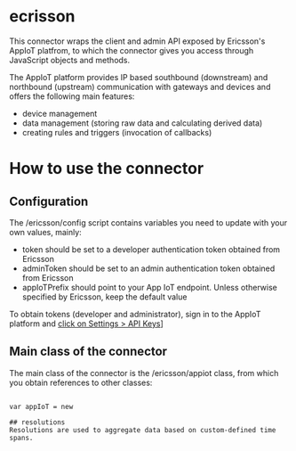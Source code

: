 # ecrisson
This connector wraps the client and admin API exposed by Ericsson's AppIoT platfrom, to which the connector gives you access through JavaScript objects and methods. 

The AppIoT platform provides IP based southbound (downstream) and northbound (upstream) communication with gateways and devices and offers the following main features:
- device management
- data management (storing raw data and calculating derived data)
- creating rules and triggers (invocation of callbacks)

# How to use the connector

## Configuration
The /ericsson/config script contains variables you need to update with your own values, mainly:

- token should be set to a developer authentication token obtained from Ericsson
- adminToken should be set to an admin authentication token obtained from Ericsson
- appIoTPrefix should point to your App IoT endpoint. Unless otherwise specified by Ericsson, keep the default value

To obtain tokens (developer and administrator), sign in to the AppIoT platform and [click on Settings > API Keys](https://eappiot.sensbysigma.com/#/apikeys/apikeys)]

## Main class of the connector
The main class of the connector is the /ericsson/appiot class, from which you obtain references to other classes:
```

var appIoT = new 

## resolutions
Resolutions are used to aggregate data based on custom-defined time spans.
